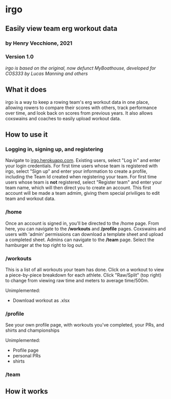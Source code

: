 # irgo
## Easily view team erg workout data
### by Henry Vecchione, 2021 
### Version 1.0 
*irgo is based on the original, now defunct MyBoathouse, developed for COS333 by Lucas Manning and others*

## What it does 
irgo is a way to keep a rowing team's erg workout data in one place, allowing rowers to compare their scores with others, track performance over time, and look back on scores from previous years. It also allows coxswains and coaches to easily upload workout data. 

## How to use it 
### Logging in, signing up, and registering 
Navigate to [irgo.herokuapp.com](http://irgo.herokuapp.com). Existing users, select "Log in" and enter your login credentials. For first time users whose team is registered with irgo, select "Sign up" and enter your information to create a profile, including the Team Id created when registering your team. For first time users whose team is **not** registered, select "Register team" and enter your team name, which will then direct you to create an account. This first account will be made a team admim, giving them special priviliges to edit team and workout data. 

### /home
Once an account is signed in, you'll be directed to the /home page. From here, you can navigate to the **/workouts** and **/profile** pages. Coxswains and users with 'admin' permissions can download a template sheet and upload a completed sheet. Admins can navigate to the **/team** page. Select the hamburger at the top right to log out. 

### /workouts
This is a list of all workouts your team has done. Click on a workout to view a piece-by-piece breakdown for each athlete. Click "Raw/Split" (top right) to change from viewing raw time and meters to average time/500m. 

Unimplemented: 
- Download workout as .xlsx 

### /profile
See your own profile page, with workouts you've completed, your PRs, and shirts and championships

Unimplemented:
- Profile page
- personal PRs
- shirts

### /team

## How it works ## 

